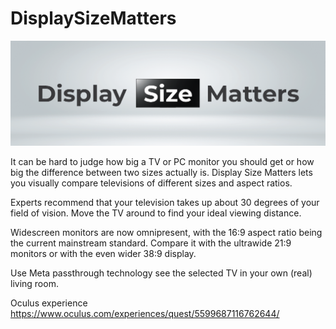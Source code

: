 # DisplaySizeMatters

![Logo](GithubLogo.png)

It can be hard to judge how big a TV or PC monitor you should get or how big the difference between two sizes actually is.
Display Size Matters lets you visually compare televisions of different sizes and aspect ratios.

Experts recommend that your television takes up about 30 degrees of your field of vision.
Move the TV around to find your ideal viewing distance.

Widescreen monitors are now omnipresent, with the 16:9 aspect ratio being the current mainstream standard.
Compare it with the ultrawide 21:9 monitors or with the even wider 38:9 display.

Use Meta passthrough technology see the selected TV in your own (real) living room.

Oculus experience
https://www.oculus.com/experiences/quest/5599687116762644/
